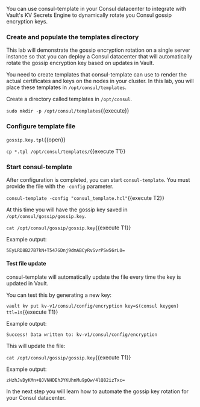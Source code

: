 You can use consul-template in your Consul datacenter to
integrate with Vault's KV Secrets Engine to dynamically rotate
you Consul gossip encryption keys.

### Create and populate the templates directory

This lab will demonstrate the gossip encryption rotation on a single server instance so that you can deploy a Consul datacenter that will automatically rotate the gossip encryption key based on updates in Vault.

You need to create templates that consul-template can use
to render the actual certificates and keys on the nodes in
your cluster. In this lab, you will place these templates
in `/opt/consul/templates`.

Create a directory called templates in `/opt/consul`.

`sudo mkdir -p /opt/consul/templates`{{execute}}

### Configure template file

`gossip.key.tpl`{{open}}

`cp *.tpl /opt/consul/templates/`{{execute T1}}

### Start consul-template

After configuration is completed, you can start `consul-template`.
You must provide the file with the `-config` parameter.

`consul-template -config "consul_template.hcl"`{{execute T2}}

At this time you will have the gossip key saved in `/opt/consul/gossip/gossip.key`.

`cat /opt/consul/gossip/gossip.key`{{execute T1}}

Example output:

```
5EyLRD8B27B7kN+T547GDnj9dmABCyRvSvrPSw56rL0=
```

#### Test file update

consul-template will automatically update the file every time the key is updated in Vault.

You can test this by generating a new key:

`vault kv put kv-v1/consul/config/encryption key=$(consul keygen) ttl=1s`{{execute T1}}

Example output:
```
Success! Data written to: kv-v1/consul/config/encryption
```

This will update the file: 

`cat /opt/consul/gossip/gossip.key`{{execute T1}}

Example output:

```
zHzhJvDyKMn+QJVNHDEhJYKUhnMu9pQw/4lQ82izTxc=
```

In the next step you will learn how to automate the gossip key rotation for your Consul datacenter.